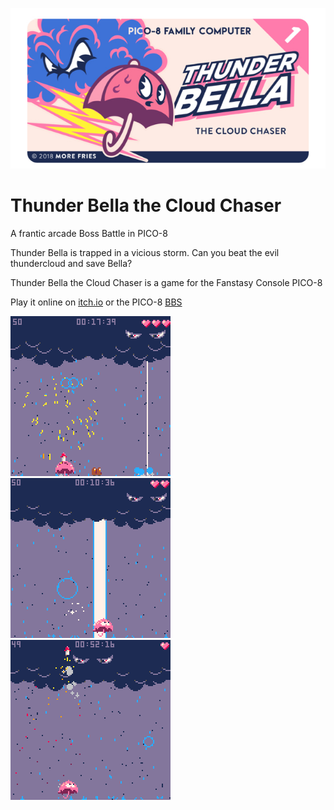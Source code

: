 ![Banner of the project](./banner.jpg)

# Thunder Bella the Cloud Chaser

A frantic arcade Boss Battle in PICO-8

Thunder Bella is trapped in a vicious storm. Can you beat the evil thundercloud and save Bella?

Thunder Bella the Cloud Chaser is a game for the Fanstasy Console PICO-8

Play it online on [itch.io](https://evilpaper.itch.io/thunder-bella-the-cloud-chaser) or the PICO-8 [BBS](https://www.lexaloffle.com/bbs/?pid=39048#p)

![Screenshot1](./tb_gif_1_min.gif) ![Screenshot2](./tb_gif_2_min.gif) ![Screenshot3](./tb_gif_3_min.gif)
